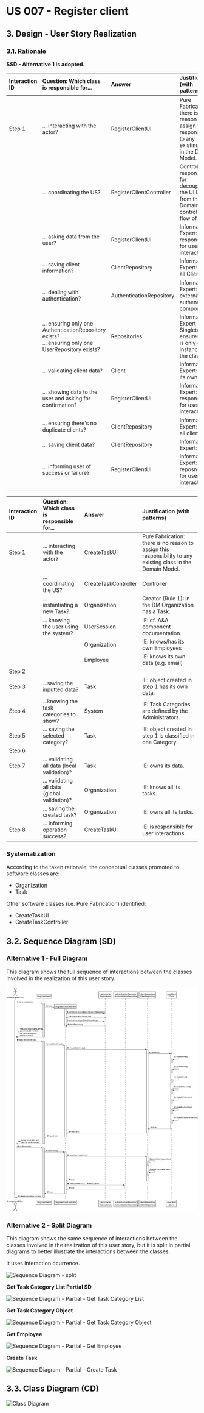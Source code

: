 # US 007 - Register client

## 3. Design - User Story Realization 

### 3.1. Rationale

**SSD - Alternative 1 is adopted.**

| Interaction ID | Question: Which class is responsible for...                                                             | Answer                   | Justification (with patterns)                                                                                 |
|:-------------  |:--------------------------------------------------------------------------------------------------------|:-------------------------|:--------------------------------------------------------------------------------------------------------------|
| Step 1  		 | 	... interacting with the actor?                                                                        | RegisterClientUI         | Pure Fabrication: there is no reason to assign this responsibility to any existing class in the Domain Model. |
|   | ... coordinating the US?                                                                                | RegisterClientController | Controller: responsible for decoupling the UI layer from the Domain layer, controls the flow of the US        |
|   | ... asking data from the user?                                                                          | RegisterClientUI         | Information Expert: responsible for user interaction                                                          |
|   | ... saving client information?                                                                          | ClientRepository         | Information Expert: knows all Clients                                                                         |
|   | ... dealing with authentication?                                                                        | AuthenticationRepository | Information Expert: external authentication component                                                         |
|   | ... ensuring only one AuthenticationRepository exists?<br/>... ensuring only one UserRepository exists? | Repositories             | Information Expert<br/>Singleton: ensures there is only one instance of the class                             |
|   | ... validating client data?                                                                             | Client                   | Information Expert: knows its own data                                                                        |
|   | ... showing data to the user and asking for confirmation?                                               | RegisterClientUI         | Information Expert: responsible for user interaction                                                          |
|   | ... ensuring there's no duplicate clients?                                                              | ClientRepository         | Information Expert: knows all clients                                                                         |
|   | ... saving client data?                                                                                 | ClientRepository         | Information Expert:                                                                                           |
|   | ... informing user of success or failure?                                                               | RegisterClientUI         | Information Expert: reposnsible for user interaction                                                          |
|   |                                                                                                         |                          |                                                                                                               |
|   |                                                                                                         |                          |                                                                                                               |


| Interaction ID | Question: Which class is responsible for... | Answer               | Justification (with patterns)                                                                                 |
|:-------------  |:--------------------- |:---------------------|:--------------------------------------------------------------------------------------------------------------|
| Step 1  		 |	... interacting with the actor? | CreateTaskUI         | Pure Fabrication: there is no reason to assign this responsibility to any existing class in the Domain Model. |
| 			  		 |	... coordinating the US? | CreateTaskController | Controller                                                                                                    |
| 			  		 |	... instantiating a new Task? | Organization         | Creator (Rule 1): in the DM Organization has a Task.                                                          |
| 			  		 | ... knowing the user using the system?  | UserSession          | IE: cf. A&A component documentation.                                                                          |
| 			  		 |							 | Organization         | IE: knows/has its own Employees                                                                               |
| 			  		 |							 | Employee             | IE: knows its own data (e.g. email)                                                                           |
| Step 2  		 |							 |                      |                                                                                                               |
| Step 3  		 |	...saving the inputted data? | Task                 | IE: object created in step 1 has its own data.                                                                |
| Step 4  		 |	...knowing the task categories to show? | System               | IE: Task Categories are defined by the Administrators.                                                        |
| Step 5  		 |	... saving the selected category? | Task                 | IE: object created in step 1 is classified in one Category.                                                   |
| Step 6  		 |							 |                      |                                                                                                               |
| Step 7  		 |	... validating all data (local validation)? | Task                 | IE: owns its data.                                                                                            |
| 			  		 |	... validating all data (global validation)? | Organization         | IE: knows all its tasks.                                                                                      |
| 			  		 |	... saving the created task? | Organization         | IE: owns all its tasks.                                                                                       |
| Step 8  		 |	... informing operation success?| CreateTaskUI         | IE: is responsible for user interactions.                                                                     | 


### Systematization ##

According to the taken rationale, the conceptual classes promoted to software classes are: 

 * Organization
 * Task

Other software classes (i.e. Pure Fabrication) identified: 

 * CreateTaskUI  
 * CreateTaskController


## 3.2. Sequence Diagram (SD)

### Alternative 1 - Full Diagram

This diagram shows the full sequence of interactions between the classes involved in the realization of this user story.

![Sequence Diagram - Full](svg/us007-sequence-diagram.svg)

### Alternative 2 - Split Diagram

This diagram shows the same sequence of interactions between the classes involved in the realization of this user story, but it is split in partial diagrams to better illustrate the interactions between the classes.

It uses interaction ocurrence.

![Sequence Diagram - split](svg/us006-sequence-diagram-split.svg)

**Get Task Category List Partial SD**

![Sequence Diagram - Partial - Get Task Category List](svg/us006-sequence-diagram-partial-get-task-category-list.svg)

**Get Task Category Object**

![Sequence Diagram - Partial - Get Task Category Object](svg/us006-sequence-diagram-partial-get-task-category.svg)

**Get Employee**

![Sequence Diagram - Partial - Get Employee](svg/us006-sequence-diagram-partial-get-employee.svg)

**Create Task**

![Sequence Diagram - Partial - Create Task](svg/us006-sequence-diagram-partial-create-task.svg)

## 3.3. Class Diagram (CD)

![Class Diagram](svg/us006-class-diagram.svg)